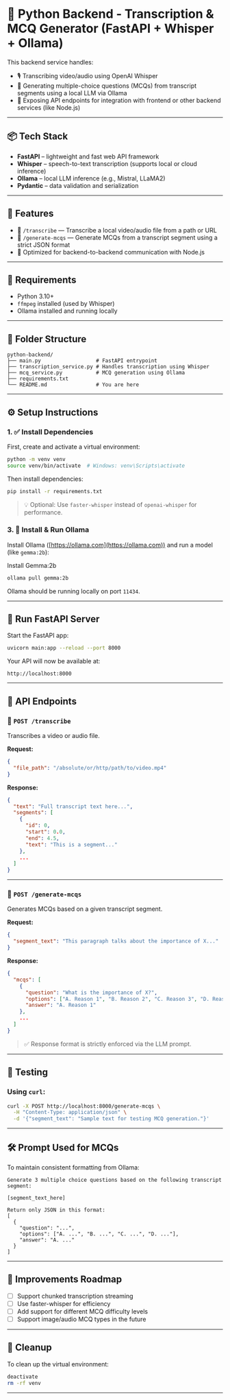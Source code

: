 # 🐍 Python Backend - Transcription & MCQ Generator (FastAPI + Whisper + Ollama)

This backend service handles:

- 🎙️ Transcribing video/audio using OpenAI Whisper
- 🧠 Generating multiple-choice questions (MCQs) from transcript segments using a local LLM via Ollama
- 📡 Exposing API endpoints for integration with frontend or other backend services (like Node.js)

---

## 📦 Tech Stack

- **FastAPI** – lightweight and fast web API framework
- **Whisper** – speech-to-text transcription (supports local or cloud inference)
- **Ollama** – local LLM inference (e.g., Mistral, LLaMA2)
- **Pydantic** – data validation and serialization

---

## 🚀 Features

- 🔹 `/transcribe` — Transcribe a local video/audio file from a path or URL
- 🔹 `/generate-mcqs` — Generate MCQs from a transcript segment using a strict JSON format
- 🔹 Optimized for backend-to-backend communication with Node.js

---

## 🧰 Requirements

- Python 3.10+
- `ffmpeg` installed (used by Whisper)
- Ollama installed and running locally

---

## 📂 Folder Structure

```
python-backend/
├── main.py                  # FastAPI entrypoint
├── transcription_service.py # Handles transcription using Whisper
├── mcq_service.py           # MCQ generation using Ollama
├── requirements.txt
└── README.md                # You are here
```

---

## ⚙️ Setup Instructions

### 1. ✅ Install Dependencies

First, create and activate a virtual environment:

```bash
python -m venv venv
source venv/bin/activate  # Windows: venv\Scripts\activate
```

Then install dependencies:

```bash
pip install -r requirements.txt
```

> 💡 Optional: Use `faster-whisper` instead of `openai-whisper` for performance.

### 3. 🧠 Install & Run Ollama

Install Ollama ([https://ollama.com](https://ollama.com)) and run a model (like `gemma:2b`):

Install Gemma:2b

```bash
ollama pull gemma:2b
```

Ollama should be running locally on port `11434`.

---

## 🚀 Run FastAPI Server

Start the FastAPI app:

```bash
uvicorn main:app --reload --port 8000
```

Your API will now be available at:

```
http://localhost:8000
```

---

## 🔌 API Endpoints

### 📍 `POST /transcribe`

Transcribes a video or audio file.

**Request:**

```json
{
  "file_path": "/absolute/or/http/path/to/video.mp4"
}
```

**Response:**

```json
{
  "text": "Full transcript text here...",
  "segments": [
    {
      "id": 0,
      "start": 0.0,
      "end": 4.5,
      "text": "This is a segment..."
    },
    ...
  ]
}
```

---

### 📍 `POST /generate-mcqs`

Generates MCQs based on a given transcript segment.

**Request:**

```json
{
  "segment_text": "This paragraph talks about the importance of X..."
}
```

**Response:**

```json
{
  "mcqs": [
    {
      "question": "What is the importance of X?",
      "options": ["A. Reason 1", "B. Reason 2", "C. Reason 3", "D. Reason 4"],
      "answer": "A. Reason 1"
    },
    ...
  ]
}
```

> ✅ Response format is strictly enforced via the LLM prompt.

---

## 🧪 Testing

### Using `curl`:

```bash
curl -X POST http://localhost:8000/generate-mcqs \
  -H "Content-Type: application/json" \
  -d '{"segment_text": "Sample text for testing MCQ generation."}'
```

---

## 🛠 Prompt Used for MCQs

To maintain consistent formatting from Ollama:

```
Generate 3 multiple choice questions based on the following transcript segment:

[segment_text_here]

Return only JSON in this format:
[
  {
    "question": "...",
    "options": ["A. ...", "B. ...", "C. ...", "D. ..."],
    "answer": "A. ..."
  }
]
```

---

## 🧩 Improvements Roadmap

- [ ] Support chunked transcription streaming
- [ ] Use faster-whisper for efficiency
- [ ] Add support for different MCQ difficulty levels
- [ ] Support image/audio MCQ types in the future

---

## 🧼 Cleanup

To clean up the virtual environment:

```bash
deactivate
rm -rf venv
```

---
